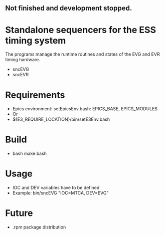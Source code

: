 Not finished and development stopped.
--

# Standalone sequencers for the ESS timing system
The programs manage the runtime routines and states of the EVG and EVR timing hardware.
* sncEVG
* sncEVR

# Requirements
* Epics environment: setEpicsEnv.bash: EPICS_BASE, EPICS_MODULES
* Or
* ${E3_REQUIRE_LOCATION}/bin/setE3Env.bash

# Build
* bash make.bash

# Usage
* IOC and DEV variables have to be defined
* Example: bin/sncEVG "IOC=MTCA, DEV=EVG"

# Future
* .rpm package distribution